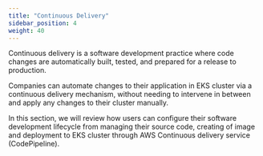```yaml
---
title: "Continuous Delivery"
sidebar_position: 4
weight: 40
---
```


Continuous delivery is a software development practice where code changes are automatically built, tested, and prepared for a release to production.

Companies can automate changes to their application in EKS cluster via a continuous delivery mechanism, without needing to intervene in between and apply any changes to their cluster manually.

In this section, we will review how users can configure their software development lifecycle from managing their source code, creating of image and deployment to EKS cluster through AWS Continuous delivery service (CodePipeline).
